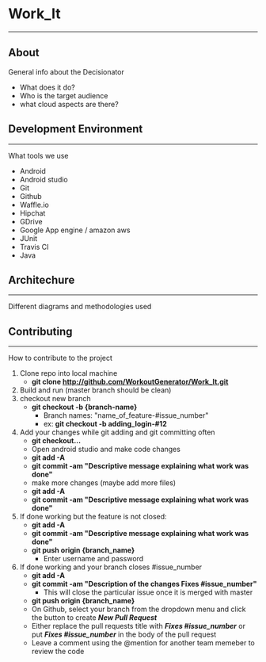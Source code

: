 # Work_It
___

## About
General info about the Decisionator
* What does it do?
* Who is the target audience
* what cloud aspects are there?

## Development Environment
___
What tools we use
* Android
* Android studio
* Git
* Github
* Waffle.io
* Hipchat
* GDrive
* Google App engine / amazon aws
* JUnit
* Travis CI
* Java

## Architechure
___
Different diagrams and methodologies used

## Contributing
___

How to contribute to the project

1. Clone repo into local machine
    * **git clone http://github.com/WorkoutGenerator/Work_It.git**
2. Build and run (master branch should be clean)
3. checkout new branch
    *  **git checkout -b {branch-name}**
          * Branch names: "name_of_feature-#issue_number"
          * ex: **git checkout -b adding_login-#12**
4. Add your changes while git adding and git committing often
    * **git checkout...**
    * Open android studio and make code changes
    * **git add -A**
    * **git commit -am "Descriptive message explaining what work was done"**
    * make more changes (maybe add more files)
    * **git add -A**
    * **git commit -am "Descriptive message explaining what work was done"**
5. If done working but the feature is not closed:
    * **git add -A**
    * **git commit -am "Descriptive message explaining what work was done"**
    * **git push origin {branch_name}**
        * Enter username and password
6. If done working and your branch closes #issue_number
    * **git add -A**
    * **git commit -am "Description of the changes Fixes #issue_number"**
        * This will close the particular issue once it is merged with master
    * **git push origin {branch_name}**
    * On Github, select your branch from the dropdown menu and click the button to create ***New Pull Request***
    * Either replace the pull requests title with ***Fixes #issue_number*** or put ***Fixes #issue_number*** in the body of the pull request
    * Leave a comment using the @mention for another team memeber to review the code
